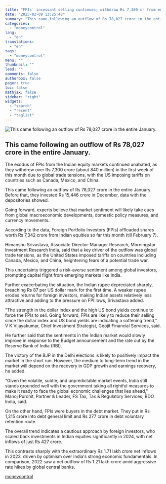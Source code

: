 ```yaml
---
title: "FPIs' incessant selling continues; withdraw Rs 7,300 cr from equities in a week"
date: "2025-02-09 13:25:48"
summary: "This came following an outflow of Rs 78,027 crore in the entire January. The exodus of FPIs from the Indian equity markets continued unabated, as they withdrew over Rs 7,300 crore (about 840 million) in the first week of this month due to global trade tensions, with the US imposing..."
categories:
  - "moneycontrol"
lang:
  - "en"
translations:
  - "en"
tags:
  - "moneycontrol"
menu: ""
thumbnail: ""
lead: ""
comments: false
authorbox: false
pager: true
toc: false
mathjax: false
sidebar: "right"
widgets:
  - "search"
  - "recent"
  - "taglist"
---
```


![This came following an outflow of Rs 78,027 crore in the entire January.](//stat1.moneycontrol.com/mcnews//images/grey_bg.gif "This came following an outflow of Rs 78,027 crore in the entire January.")

This came following an outflow of Rs 78,027 crore in the entire January.
------------------------------------------------------------------------

 

The exodus of FPIs from the Indian equity markets continued unabated, as they withdrew over Rs 7,300 crore (about 840 million) in the first week of this month due to global trade tensions, with the US imposing tariffs on countries such as Canada, Mexico, and China.

This came following an outflow of Rs 78,027 crore in the entire January. Before that, they invested Rs 15,446 crore in December, data with the depositories showed.

Going forward, experts believe that market sentiment will likely take cues from global macroeconomic developments, domestic policy measures, and currency movements.

According to the data, Foreign Portfolio Investors (FPIs) offloaded shares worth Rs 7,342 crore from Indian equities so far this month (till February 7).

Himanshu Srivastava, Associate Director-Manager Research, Morningstar Investment Research India, said that a key driver of the outflow was global trade tensions, as the United States imposed tariffs on countries including Canada, Mexico, and China, heightening fears of a potential trade war.

This uncertainty triggered a risk-averse sentiment among global investors, prompting capital flight from emerging markets like India.

Further exacerbating the situation, the Indian rupee depreciated sharply, breaching Rs 87 per US dollar mark for the first time. A weaker rupee erodes returns for foreign investors, making Indian assets relatively less attractive and adding to the pressure on FPI lows, Srivastava added.

"The strength in the dollar index and the high US bond yields continue to force the FPIs to sell. Going forward, FPIs are likely to reduce their selling since the dollar index and US bond yields are indicating a softening trend," V K Vijayakumar, Chief Investment Strategist, Geojit Financial Services, said.

He further said that the sentiments in the Indian market would slowly improve in response to the Budget announcement and the rate cut by the Reserve Bank of India (RBI).

The victory of the BJP in the Delhi elections is likely to positively impact the market in the short run. However, the medium to long-term trend in the market will depend on the recovery in GDP growth and earnings recovery, he added.

"Given the volatile, subtle, and unpredictable market events, India still stands grounded well with the government taking all rightful measures to make it ready to face the global economic challenges that lies ahead," Manoj Purohit, Partner & Leader, FS Tax, Tax & Regulatory Services, BDO India, said.

On the other hand, FPIs were buyers in the debt market. They put in Rs 1,215 crore into debt general limit and Rs 277 crore in debt voluntary retention route.

The overall trend indicates a cautious approach by foreign investors, who scaled back investments in Indian equities significantly in 2024, with net inflows of just Rs 427 crore.

This contrasts sharply with the extraordinary Rs 1.71 lakh crore net inflows in 2023, driven by optimism over India's strong economic fundamentals. In comparison, 2022 saw a net outflow of Rs 1.21 lakh crore amid aggressive rate hikes by global central banks.

[moneycontrol](https://www.moneycontrol.com/news/business/markets/fpis-incessant-selling-continues-withdraw-rs-7-300-cr-from-equities-in-a-week-12934828.html)
